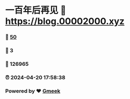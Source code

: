# 一百年后再见 :link: https://blog.00002000.xyz 
### :page_facing_up: [50](https://blog.00002000.xyz/tag.html) 
### :speech_balloon: 3 
### :hibiscus: 126965 
### :alarm_clock: 2024-04-20 17:58:38 
### Powered by :heart: [Gmeek](https://github.com/Meekdai/Gmeek)
